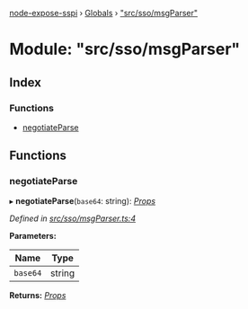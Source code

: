 [node-expose-sspi](../README.md) › [Globals](../globals.md) › ["src/sso/msgParser"](_src_sso_msgparser_.md)

# Module: "src/sso/msgParser"

## Index

### Functions

* [negotiateParse](_src_sso_msgparser_.md#negotiateparse)

## Functions

###  negotiateParse

▸ **negotiateParse**(`base64`: string): *[Props](../interfaces/_src_sso_interfaces_.props.md)*

*Defined in [src/sso/msgParser.ts:4](https://github.com/jlguenego/node-expose-sspi/blob/927f02c/src/sso/msgParser.ts#L4)*

**Parameters:**

Name | Type |
------ | ------ |
`base64` | string |

**Returns:** *[Props](../interfaces/_src_sso_interfaces_.props.md)*

